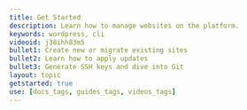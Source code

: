 ```yaml
---
title: Get Started
description: Learn how to manage websites on the platform.
keywords: wordpress, cli
videoid: j38ihh83m5
bullet1: Create new or migrate existing sites
bullet2: Learn how to apply updates
bullet3: Generate SSH keys and dive into Git
layout: topic
getstarted: true
use: [docs_tags, guides_tags, videos_tags]
---
```

